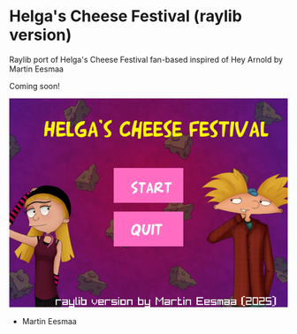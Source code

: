 # Helga's Cheese Festival (raylib version)

Raylib port of Helga's Cheese Festival fan-based inspired of Hey Arnold by Martin Eesmaa

Coming soon!

![preview](preview.png)

- Martin Eesmaa
